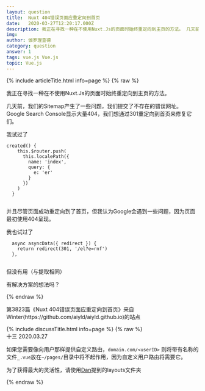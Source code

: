 ```yaml
---
layout: question
title:  Nuxt 404错误页面应重定向到首页
date:   2020-03-27T12:20:17.000Z
description: 我正在寻找一种在不使用Nuxt.Js的页面时始终重定向到主页的方法。 几天前，我们的Sitemap产生了一些问题，我们提交了不存在的错误网址。Goog...
img: 
author: 伽罗理查德
category: question
answer: 1
tags: vue.js Vue.js
topic: Vue.js
---
```

<div class="article-root">
  <div class="article">
    {% include articleTitle.html info=page %}
    {% raw %}
    <div class="article-content"><p><font style="vertical-align: inherit;"><font style="vertical-align: inherit;">我正在寻找一种在不使用Nuxt.Js的页面时始终重定向到主页的方法。 </font></font></p>

<p><font style="vertical-align: inherit;"><font style="vertical-align: inherit;">几天前，我们的Sitemap产生了一些问题，我们提交了不存在的错误网址。</font><font style="vertical-align: inherit;">Google Search Console显示大量404，我们想通过301重定向到首页来修复它们。</font></font></p>

<p><font style="vertical-align: inherit;"><font style="vertical-align: inherit;">我试过了 </font></font></p>

<pre><code>created() {<font></font>
    this.$router.push(<font></font>
      this.localePath({<font></font>
        name: 'index',<font></font>
        query: {<font></font>
          e: 'er'<font></font>
        }<font></font>
      })<font></font>
    )<font></font>
  }<font></font>
<font></font>
</code></pre>

<p><font style="vertical-align: inherit;"><font style="vertical-align: inherit;">并且尽管页面成功重定向到了首页，但我认为Google会遇到一些问题，因为页面最初使用404呈现。</font></font></p>

<p><font style="vertical-align: inherit;"><font style="vertical-align: inherit;">我也试过了 </font></font></p>

<pre><code>  async asyncData({ redirect }) {<font></font>
    return redirect(301, '/el?e=rnf')<font></font>
  },<font></font>
<font></font>
</code></pre>

<p><font style="vertical-align: inherit;"><font style="vertical-align: inherit;">但没有用（与提取相同）</font></font></p>

<p><font style="vertical-align: inherit;"><font style="vertical-align: inherit;">有解决方案的想法吗？</font></font></p></div>
    {% endraw %}
  </div>
  <p class="winter_mark">第3823篇《Nuxt 404错误页面应重定向到首页》来自Winter(https://github.com/aiyld/aiyld.github.io)的站点</p>
  <div class="discuss-wrapper">
    {% include discussTitle.html info=page %}
    {% raw %}
    <div class="discuss-list">
    <div class="discuss-item">
        <div class="discuss-parent">
          <div class="discuss-meta">
            <span class="discuss-user">十三</span>
            <span class="discuss-time">2020.03.27</span>
          </div>
          <div class="discuss-comment"><p><font style="vertical-align: inherit;"><font style="vertical-align: inherit;">如果您需要像向用户那样提供自定义路由，</font></font><code>domain.com/&lt;userID&gt;</code><font style="vertical-align: inherit;"><font style="vertical-align: inherit;">
则将带有名称的文件</font></font><code>_.vue</code><font style="vertical-align: inherit;"><font style="vertical-align: inherit;">放在</font></font><code>~/pages/</code><font style="vertical-align: inherit;"><font style="vertical-align: inherit;">目录中将不起作用，因为自定义用户路由将需要它。</font></font></p>

<p><font style="vertical-align: inherit;"><font style="vertical-align: inherit;">为了获得最大的灵活性，请使用</font><a href="https://stackoverflow.com/users/9149868/dan"><font style="vertical-align: inherit;">Dan</font></a><font style="vertical-align: inherit;">提到的layouts文件夹</font></font><a href="https://stackoverflow.com/users/9149868/dan"><font style="vertical-align: inherit;"></font></a></p></div>
        </div></div>
    </div>
    {% endraw %}
  </div>
<div>
